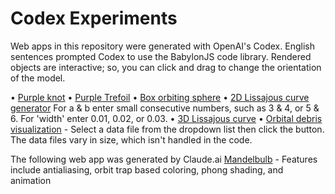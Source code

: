 # Codex Experiments
Web apps in this repository were generated with OpenAI's Codex. English sentences prompted Codex to use the BabylonJS code library.
Rendered objects are interactive; so, you can click and drag to change the orientation of the model.

• [Purple knot](https://daoneil.github.io/CodexExperiments/20211023_Codex_BabylonJS_code_to_render_a_purple_knot.html)
• [Purple Trefoil](https://daoneil.github.io/CodexExperiments/20211206_Codex_BabylonJS_code_to_generate_purple_trefoil.html)
• [Box orbiting sphere](https://daoneil.github.io/CodexExperiments/20211023_Codex_BabylonJS_animated_box_orbiting_sphere.html)
• [2D Lissajous curve generator](https://daoneil.github.io/CodexExperiments/20230118_AI_authored_Lissajous_curve_generator.html)
  For a & b enter small consecutive numbers, such as 3 & 4, or 5 & 6. For 'width' enter 0.01, 0.02, or 0.03.
• [3D Lissajous curve](https://daoneil.github.io/CodexExperiments/20230124_AI_authored_BabylonJS_for_3D_Lissajous_curve.html)
• [Orbital debris visualization](https://daoneil.github.io/CodexExperiments/20230212_OpenAI_Codex_generated_code_for_orbital_propagation.html) - Select a data file from the dropdown list then click the button. The data files vary in size, which isn't handled in the code. 

The following web app was generated by Claude.ai
[Mandelbulb](https://daoneil.github.io/CodexExperiments/20240621_Mandelbulb_SDF_RayMarch_AA_and_orbit_trap_coloring.html) - Features include antialiasing, orbit trap based coloring, phong shading, and animation
